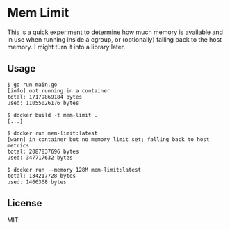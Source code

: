 # Mem Limit

This is a quick experiment to determine how much memory is available and in use
when running inside a cgroup, or (optionally) falling back to the host memory. I
might turn it into a library later.

## Usage

```console
$ go run main.go
[info] not running in a container
total: 17179869184 bytes
used: 11055026176 bytes

$ docker build -t mem-limit .
[...]

$ docker run mem-limit:latest
[warn] in container but no memory limit set; falling back to host metrics
total: 2087837696 bytes
used: 347717632 bytes

$ docker run --memory 128M mem-limit:latest
total: 134217728 bytes
used: 1466368 bytes
```

## License

MIT.

